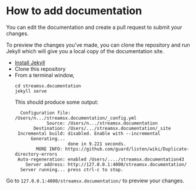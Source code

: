 # How to add documentation

You can edit the documentation and create a pull request to submit your changes.

To preview the changes you've made, you can clone the repository and run Jekyll which will give you a local copy of the documentation site.


- [Install Jekyll](https://jekyllrb.com/docs/installation/)
- Clone this repository
- From a terminal window,
    ```
    cd streamsx.documentation
    jekyll serve
    ```
  This should produce some output:
  ```
    Configuration file: /Users/n.../streamsx.documentation/_config.yml
              Source: /Users/n.../streamsx.documentation
         Destination: /Users/.../streamsx.documentation/_site
   Incremental build: disabled. Enable with --incremental
        Generating...
                      done in 9.221 seconds.
          MORE INFO: https://github.com/guard/listen/wiki/Duplicate-directory-errors
   Auto-regeneration: enabled /Users/..../streamsx.documentation43
      Server address: http://127.0.0.1:4000/streamsx.documentation/
    Server running... press ctrl-c to stop.
  ```
Go to `127.0.0.1:4000/streamsx.documentation/` to preview your changes.
